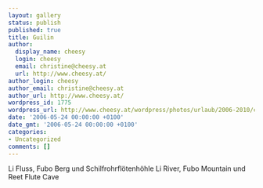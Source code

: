 ```yaml
---
layout: gallery
status: publish
published: true
title: Guilin
author:
  display_name: cheesy
  login: cheesy
  email: christine@cheesy.at
  url: http://www.cheesy.at/
author_login: cheesy
author_email: christine@cheesy.at
author_url: http://www.cheesy.at/
wordpress_id: 1775
wordpress_url: http://www.cheesy.at/wordpress/photos/urlaub/2006-2010/china/guilin/
date: '2006-05-24 00:00:00 +0100'
date_gmt: '2006-05-24 00:00:00 +0100'
categories:
- Uncategorized
comments: []
---
```

<!--:de-->Li Fluss, Fubo Berg und Schilfrohrflötenhöhle
<!--:--><!--:en-->Li River, Fubo Mountain und Reet Flute Cave
<!--:-->
